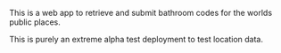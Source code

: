This is a web app to retrieve and submit bathroom codes for the worlds public places. 

This is purely an extreme alpha test deployment to test location data.


